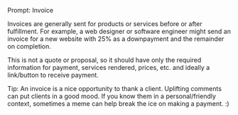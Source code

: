 Prompt: Invoice

Invoices are generally sent for products or services before or after fulfillment. For example, a web designer or software engineer might send an invoice for a new website with 25% as a downpayment and the remainder on completion.

This is not a quote or proposal, so it should have only the required information for payment, services rendered, prices, etc. and ideally a link/button to receive payment.

Tip: An invoice is a nice opportunity to thank a client. Uplifting comments can put clients in a good mood. If you know them in a personal/friendly context, sometimes a meme can help break the ice on making a payment. :)
